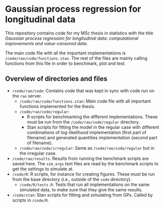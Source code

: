 # Gaussian process regression for longitudinal data

This repository contains code for my MSc thesis in statistics with the title
*Gaussian process regression for longitudinal data: computational improvements
and value-censored data*.

The main code file with all the important implementations is
`/code/rao/code/functions.stan`. The rest of the files are mainly calling
functions from this file in order to benchmark, plot and test.

## Overview of directories and files

- `/code/rao/code`: Contains code that was kept in sync with code run on the
  `rao` server.
  - `/code/rao/code/functions.stan`: Main code file with all important functions
    implemented for the thesis.
  - `/code/rao/code/regular`:
    - R scripts for benchmarking the different implementations. These must be
      run from the `/code/rao/code/regular` directory.
    - Stan scripts for fitting the model in the regular case with different
      combinations of log-likelihood implementation (first part of filename) and
      generated quantities implementation (second part of filename).
  - `/code/rao/code/irregular`: Same as `/code/rao/code/regular` but in the
    irregular case.
- `/code/rao/results`: Results from running the benchmark scripts are saved
  here. The `sim_args` text files are read by the benchmark scripts to get the
  settings to simulate at.
- `/code/R`: R scripts, for instance for creating figures. These must be run
  from the base directory (i.e., outside of the `code` directory).
  - `/code/R/tests.R`: Tests that run all implementations on the same simulated
    data, to make sure that they give the same results.
- `/code/stan`: Stan scripts for fitting and simulating from GPs. Called by
  scripts in `/code/R`.
